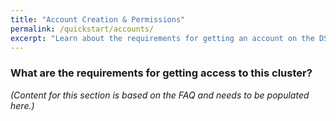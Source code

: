 ```yaml
---
title: "Account Creation & Permissions"
permalink: /quickstart/accounts/
excerpt: "Learn about the requirements for getting an account on the DSI cluster."
---
```


### What are the requirements for getting access to this cluster?

*(Content for this section is based on the FAQ and needs to be populated here.)*